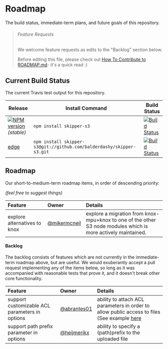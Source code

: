 # Roadmap

The build status, immediate-term plans, and future goals of this repository.

> ###### Feature Requests
>
> We welcome feature requests as edits to the "Backlog" section below.
>
> Before editing this file, please check out [How To Contribute to ROADMAP.md](https://gist.github.com/mikermcneil/bdad2108f3d9a9a5c5ed)- it's a quick read :)


## Current Build Status

The current Travis test output for this repository.

| Release                                                                                                                 | Install Command                                                | Build Status
|------------------------------------------------------------------------------------------------------------------------ | -------------------------------------------------------------- | -----------------
| [![NPM version](https://badge.fury.io/js/skipper-s3.png)](https://github.com/balderdashy/skipper-s3/tree/stable) _(stable)_  | `npm install skipper-s3`                                          | [![Build Status](https://travis-ci.org/balderdashy/skipper-s3.png?branch=stable)](https://travis-ci.org/balderdashy/skipper-s3) |
| [edge](https://github.com/balderdashy/skipper-s3/tree/master)                                                              | `npm install skipper-s3@git://github.com/balderdashy/skipper-s3.git` | [![Build Status](https://travis-ci.org/balderdashy/skipper-s3.png?branch=master)](https://travis-ci.org/balderdashy/skipper-s3) |


## Roadmap

Our short-to-medium-term roadmap items, in order of descending priority:

_(feel free to suggest things)_

 Feature                                                  | Owner                                                                            | Details
 :------------------------------------------------------- | :------------------------------------------------------------------------------- | :------
 explore alternatives to knox                | [@mikermcneil](https://github.com/mikermcneil)                                   | explore a migration from knox-mpu+knox to one of the other S3 node modules which is more actively maintained.


#### Backlog

The backlog consists of features which are not currently in the immediate-term roadmap above, but are useful.  We would exuberantly accept a pull request implementing any of the items below, so long as it was accompanied with reasonable tests that prove it, and it doesn't break other core functionality.

 Feature                                         | Owner                                                                            | Details
 :---------------------------------------------- | :------------------------------------------------------------------------------- | :------
 support customizable ACL parameters in options  | [@abrantes01](https://github.com/abrantes01) | ability to attach ACL parameters in order to allow public access to files (See example [here](https://github.com/balderdashy/skipper-s3/issues/1)
support path prefix parameter in options  | [@heijmerikx](https://github.com/heijmerikx) | ability to specify a (path)prefix to the uploaded file
